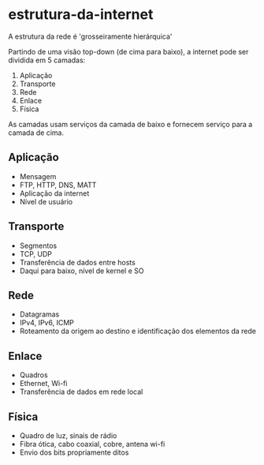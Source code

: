 # estrutura-da-internet

A estrutura da rede é 'grosseiramente hierárquica'

Partindo de uma visão top-down (de cima para baixo), a internet pode ser dividida em 5 camadas:
1. Aplicação
2. Transporte
3. Rede
4. Enlace
5. Física

As camadas usam serviços da camada de baixo e fornecem serviço para a camada de cima.

## Aplicação

- Mensagem
- FTP, HTTP, DNS, MATT
- Aplicação da internet
- Nível de usuário

## Transporte

- Segmentos
- TCP, UDP
- Transferência de dados entre hosts
- Daqui para baixo, nível de kernel e SO

## Rede

- Datagramas
- IPv4, IPv6, ICMP
- Roteamento da origem ao destino e identificação dos elementos da rede

## Enlace

- Quadros
- Ethernet, Wi-fi
- Transferência de dados em rede local

## Física

- Quadro de luz, sinais de rádio
- Fibra ótica, cabo coaxial, cobre, antena wi-fi
- Envio dos bits propriamente ditos

